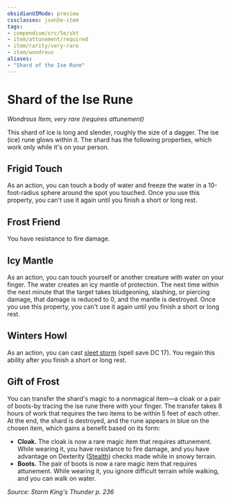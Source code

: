```yaml
---
obsidianUIMode: preview
cssclasses: json5e-item
tags:
- compendium/src/5e/skt
- item/attunement/required
- item/rarity/very-rare
- item/wondrous
aliases: 
- "Shard of the Ise Rune"
---
```

# Shard of the Ise Rune
*Wondrous Item, very rare (requires attunement)*  


This shard of ice is long and slender, roughly the size of a dagger. The ise (ice) rune glows within it. The shard has the following properties, which work only while it's on your person.

## Frigid Touch

As an action, you can touch a body of water and freeze the water in a 10-foot-radius sphere around the spot you touched. Once you use this property, you can't use it again until you finish a short or long rest.

## Frost Friend

You have resistance to fire damage.

## Icy Mantle

As an action, you can touch yourself or another creature with water on your finger. The water creates an icy mantle of protection. The next time within the next minute that the target takes bludgeoning, slashing, or piercing damage, that damage is reduced to 0, and the mantle is destroyed. Once you use this property, you can't use it again until you finish a short or long rest.

## Winters Howl

As an action, you can cast [sleet storm](/Systems/5e/spells/sleet-storm.md) (spell save DC 17). You regain this ability after you finish a short or long rest.

## Gift of Frost

You can transfer the shard's magic to a nonmagical item—a cloak or a pair of boots-by tracing the ise rune there with your finger. The transfer takes 8 hours of work that requires the two items to be within 5 feet of each other. At the end, the shard is destroyed, and the rune appears in blue on the chosen item, which gains a benefit based on its form:

- **Cloak.** The cloak is now a rare magic item that requires attunement. While wearing it, you have resistance to fire damage, and you have advantage on Dexterity ([Stealth](/Systems/5e/rules/skills.md#Stealth)) checks made while in snowy terrain.  
- **Boots.** The pair of boots is now a rare magic item that requires attunement. While wearing it, you ignore difficult terrain while walking, and you can walk on water.  

*Source: Storm King's Thunder p. 236*
